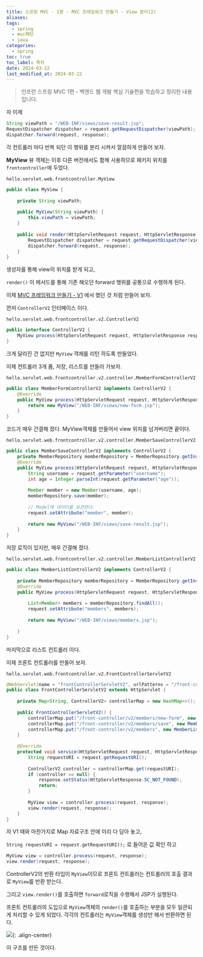 ```yaml
---
title: 스프링 MVC - 1편 - MVC 프레임워크 만들기 - View 분리(2)
aliases: 
tags:
  - spring
  - mvc패턴
  - java
categories:
  - spring
toc: true
toc_label: 목차
date: 2024-03-22
last_modified_at: 2024-03-22
---
```

>  인프런 스프링 MVC 1편 - 백엔드 웹 개발 핵심 기술편을 학습하고 정리한 내용 입니다.

자 이제 

```java
String viewPath = "/WEB-INF/views/save-result.jsp";  
RequestDispatcher dispatcher = request.getRequestDispatcher(viewPath);  
dispatcher.forward(request, response);
```

각 컨트롤러 마다 반복 되던 이 행위를 분리 시켜서 깔끔하게 만들어 보자.

**MyView**
뷰 객체는 이후 다른 버전에서도 함께 사용하므로 패키지 위치를 `frontcontroller`에 두었다.

`hello.servlet.web.frontcontroller.MyView`
```java
public class MyView {  
  
    private String viewPath;  
  
    public MyView(String viewPath) {  
        this.viewPath = viewPath;  
    }  
  
    public void render(HttpServletRequest request, HttpServletResponse response) throws ServletException, IOException {  
        RequestDispatcher dispatcher = request.getRequestDispatcher(viewPath);  
        dispatcher.forward(request, response);  
    }  
}
```
생성자를 통해 view의 위치를 받게 되고, 

`render()` 이 메서드를 통해 기존 해오던 forward 행위를 공통으로 수행하게 된다.

이제 [MVC 프레임워크 만들기 - V1](https://iamminseongkim.github.io/spring/%EC%8A%A4%ED%94%84%EB%A7%81-MVC-1%ED%8E%B8-MVC-%ED%94%84%EB%A0%88%EC%9E%84%EC%9B%8C%ED%81%AC-%EB%A7%8C%EB%93%A4%EA%B8%B0-%ED%94%84%EB%A1%A0%ED%8A%B8-%EC%BB%A8%ED%8A%B8%EB%A1%A4%EB%9F%AC-%ED%8C%A8%ED%84%B4/) 에서 했던 것 처럼 만들어 보자.

먼저 `ControllerV2` 인터페이스 이다.

`hello.servlet.web.frontcontroller.v2.ControllerV2`
```java
public interface ControllerV2 {  
    MyView process(HttpServletRequest request, HttpServletResponse response) throws ServletException, IOException;  
}
```

크게 달라진 건 없지만 `MyView` 객체를 리턴 하도록 만들었다.

이제 컨트롤러 3개 폼, 저장, 리스트를 만들러 가보자.

`hello.servlet.web.frontcontroller.v2.controller.MemberFormControllerV2`
```java
public class MemberFormControllerV2 implements ControllerV2 {  
    @Override  
    public MyView process(HttpServletRequest request, HttpServletResponse response) throws ServletException, IOException {  
        return new MyView("/WEB-INF/views/new-form.jsp");  
    }  
}
```

코드가 매우 간결해 졌다.
MyView객체를 만들어서 view 위치를 넘겨버리면 끝이다.

`hello.servlet.web.frontcontroller.v2.controller.MemberSaveControllerV2`
```java
public class MemberSaveControllerV2 implements ControllerV2 {  
    private MemberRepository memberRepository = MemberRepository.getInstance();  
    @Override  
    public MyView process(HttpServletRequest request, HttpServletResponse response) throws ServletException, IOException {  
        String username = request.getParameter("username");  
        int age = Integer.parseInt(request.getParameter("age"));  
  
        Member member = new Member(username, age);  
        memberRepository.save(member);  
  
        // Model에 데이터를 보관한다.  
        request.setAttribute("member", member);  
  
        return new MyView("/WEB-INF/views/save-result.jsp");  
    }  
}
```

저장 로직이 있지만, 매우 간결해 졌다. 

`hello.servlet.web.frontcontroller.v2.controller.MemberListControllerV2`
```java
public class MemberListControllerV2 implements ControllerV2 {  
  
    private MemberRepository memberRepository = MemberRepository.getInstance();  
    @Override  
    public MyView process(HttpServletRequest request, HttpServletResponse response) throws ServletException, IOException {  
  
        List<Member> members = memberRepository.findAll();  
        request.setAttribute("members", members);  
  
        return new MyView("/WEB-INF/views/members.jsp");  
  
    }  
}
```

마지막으로 리스트 컨트롤러 이다.

이제 프론트 컨트롤러를 만들어 보자.

`hello.servlet.web.frontcontroller.v2.FrontControllerServletV2`
```java
@WebServlet(name = "frontControllerServletV2", urlPatterns = "/front-controller/v2/*")  
public class FrontControllerServletV2 extends HttpServlet {  
  
    private Map<String, ControllerV2> controllerMap = new HashMap<>();  
  
    public FrontControllerServletV2() {  
        controllerMap.put("/front-controller/v2/members/new-form", new MemberFormControllerV2());  
        controllerMap.put("/front-controller/v2/members/save", new MemberSaveControllerV2());  
        controllerMap.put("/front-controller/v2/members", new MemberListControllerV2());  
    }  
  
    @Override  
    protected void service(HttpServletRequest request, HttpServletResponse response) throws ServletException, IOException {  
        String requestURI = request.getRequestURI();  
  
        ControllerV2 controller = controllerMap.get(requestURI);  
        if (controller == null) {  
            response.setStatus(HttpServletResponse.SC_NOT_FOUND);  
            return;  
        }  
  
        MyView view = controller.process(request, response);  
        view.render(request, response);  
    }  
}
```

자 V1 때와 마찬가지로 Map 자료구조 안에 미리 다 담아 놓고,

`String requestURI = request.getRequestURI();` 로 들어온 값 확인 하고

```java
MyView view = controller.process(request, response);
view.render(request, response);
```


ControllerV2의 반환 타입이 `MyView`이므로 프론트 컨트롤러는 컨트롤러의 호출 결과로 `MyView`를 반환 받는다. 

그리고 `view.render()`를 호출하면 `forward`로직을 수행해서 JSP가 실행된다.


프론트 컨트롤러의 도입으로 `MyView`객체의 `render()`를 호출하는 부분을 모두 일관되게 처리할 수 있게 되었다. 각각의 컨트롤러는 `MyView`객체를 생성만 해서 반환하면 된다.

![](https://i.imgur.com/RzwjEGB.png){: .align-center}

이 구조를 만든 것이다.






